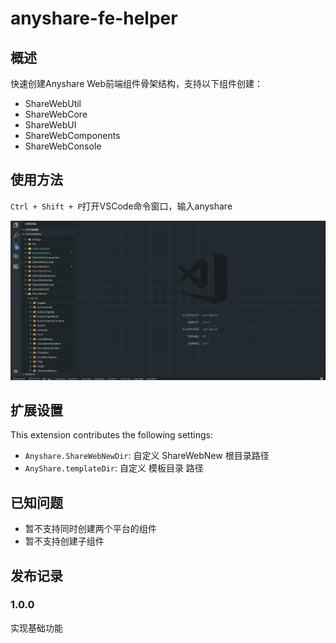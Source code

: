 # anyshare-fe-helper

## 概述

快速创建Anyshare Web前端组件骨架结构，支持以下组件创建：

- ShareWebUtil 
- ShareWebCore 
- ShareWebUI 
- ShareWebComponents 
- ShareWebConsole

## 使用方法
`Ctrl + Shift + P`打开VSCode命令窗口，输入anyshare

![使用方法截图](images/snap.gif)

## 扩展设置

This extension contributes the following settings:

* `Anyshare.ShareWebNewDir`: 自定义 ShareWebNew 根目录路径
* `AnyShare.templateDir`: 自定义 模板目录 路径

## 已知问题

- 暂不支持同时创建两个平台的组件
- 暂不支持创建子组件

## 发布记录

### 1.0.0

实现基础功能

